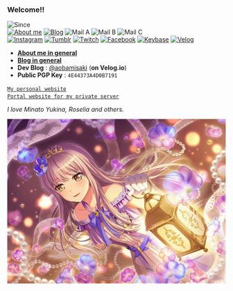### Welcome!!
![Since](https://img.shields.io/badge/Since-Jun._1992-%235FD0CC)  
[![About me](https://img.shields.io/badge/About-naruka-%238ADFFF)](https://naruka.me)
[![Blog](https://img.shields.io/badge/Blog-naruka-%2301A860)](https://blog.naruka.me)
![Mail A](https://img.shields.io/badge/Mail-hoshino%40naruka.me-%233344AA)
![Mail B](https://img.shields.io/badge/Mail-themunyang21%40naver.com-%23F4BD6B)
![Mail C](https://img.shields.io/badge/Mail-aobamisaki%40kakao.com-%235FD0CC)  
[![Instagram](https://img.shields.io/badge/-Instagram-dd2a7b?style=flat-square&logo=instagram&logoColor=white&link=https://www.instagram.com/naruka.overture/)](https://www.instagram.com/naruka.overture/)
[![Tumblr](https://img.shields.io/badge/-Tumblr-35465c?style=flat-square&logo=tumblr&logoColor=white&link=https://babelcity-grace.tumblr.com/)](https://babelcity-grace.tumblr.com/)
[![Twitch](https://img.shields.io/badge/-Twitch-6441a5?style=flat-square&logo=twitch&logoColor=white&link=https://www.twitch.tv/minatoyukina1026)](https://www.twitch.tv/minatoyukina1026)
[![Facebook](https://img.shields.io/badge/-Facebook-1877f2?style=flat-square&logo=facebook&logoColor=white&link=https://www.facebook.com/naruka.overture)](https://www.facebook.com/naruka.overture)
[![Keybase](https://img.shields.io/badge/-Keybase-33a0ff?style=flat-square&logo=keybase&logoColor=white&link=https://keybase.io/senarin)](https://keybase.io/senarin)
[![Velog](https://img.shields.io/badge/-Velog-667881?style=flat-square&logo=Bloglovin&link=https://velog.io/@aobamisaki)](https://velog.io/@aobamisaki)

- **[About me in general](https://naruka.me)**
- **[Blog in general](https://blog.naruka.me)**
- **Dev Blog** : [@aobamisaki](https://velog.io/@aobamisaki) (**on Velog.io**)
- **Public PGP Key** : `4E44373A4D0B7191`

[` My personal website `](https://senarin.kr)  
[` Portal website for my private server `](https://yukinaserver.net)

*I love Minato Yukina, Roselia and others.*

![Yukina's Birthday](yukina-birthday-2021.jpg)
